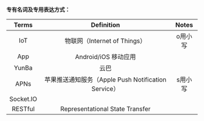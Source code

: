 **专有名词及专用表达方式：**

|Terms|Definition|Notes|
|:-----:|:-----:|:-----:|
|IoT|物联网（Internet of Things）|o用小写|
|App|Android/iOS 移动应用||
|YunBa|云巴| |
|APNs|苹果推送通知服务（Apple Push Notification Service）|s用小写|
|Socket.IO|||
|RESTful|Representational State Transfer||
